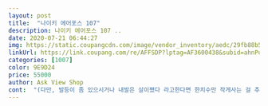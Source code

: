 ```yaml
---
layout: post 
title:  "나이키 에어포스 107" 
description: 나이키 에어포스 107 ..
date: 2020-07-21 06:44:27 
img: https://static.coupangcdn.com/image/vendor_inventory/aedc/29fb88b5d4e5feb1abfd58339af6719c292f12ca9c8feb146421dcc7f471.jpg 
linkUrl: https://link.coupang.com/re/AFFSDP?lptag=AF3600438&subid=ahnPublicAsk&pageKey=260324798&itemId=814515852&vendorItemId=71054511917&traceid=V0-113-145df29833bb2019 
categories: [1007] 
color: 9E9D24 
price: 55000 
author: Ask View Shop 
cont:  "(다만, 발등이 좀 있으시거나 내발은 살이쪘다 라고한다면 한치수만 작게사는 걸 추천합니다.<br/> 끈을 조였을때 안예쁠 수 있거든요)<br/>230 신는 저는 매장에서 220 신었을때 딱 맞았는데 220이 없어서 225시켰지만 끈 꽉 조여서 묶었더니 헐덕임,불편함 없이 잘 맞습니다.<br/>지저분한 실밥도 없고,본드자국 전혀없이 너무 깔끔합니다.<br/>중학교때 신었던 에어포스 30년이 지났는데 중학생딸이 신고싶어해서 주문했습니다.<br/><br/>8.<br/>5라는 가격이기도하고, 신다보면 하등 신경쓰이지 않는 문제들이기 때문에 넘어갈만합니다.<br/><br/>상품 퀄리티<br/>가격이 너무 저렴해서 저처럼 믿지 못하고 망설이고 계시는 분들이 계실까봐 상품평 제대로 한번 올려보겠습니다.<br/><br/>글로벌 사이즈가 적용되기때문에 5에서 10정도 작게 구매하심이 좋아요.<br/><br/>깔창로고도 매장품과 다른데찍혀있고, 깔창이들려있어 들쳐보니 무슨 깔창이똑같은거 두개가깔려있네요.<br/>.<br/>ㅋ 신발끈에달려있는 금속은 약간 빈티지한 정품관달리 반딱반딱하구요ㅋ 신발앞코는 매끄럽지도않고 가운데꼬리마냥 툭튀어나와있네요.<br/>신발에선 가죽냄새 나구요.<br/>사진보면 아시겠지만,  가죽에 가로?부분을보면 푸르스름한것도아닌 그냥푸르네요.<br/> 상품온거보고 어이가없어서 웃음만 나왔습니다.<br/>.<br/>ㅎ<br/>늘어날 걸 고려한다면 255를 사도 괜찮았을 것 같다는 생각입니다.<br/><br/>다른후기보고 구매하는사람이없길바랍니다.<br/> 후기별로안쓰는사람인데 화가나서 후기쓰네요.<br/> 절대구매하지마세요.<br/>이제야 돈더모아서 정품산다는 사람들이 이해가갑니다.<br/><br/>뒷굼치닿는쪽은 매장품과 전혀 달리 주름잡혀있었구요,(인터넷을 여러군데뒤져본결과 정품은주름은커녕 아주빵빵하다고하네요.<br/>)<br/>매장껀 안그렇다고 하시는 분들은 음 글쎄요.<br/>.<br/><br/>믿고 사세요.<br/>2사이즈 작은걸로<br/>발볼은 평범하지만 길이가 좀 길게나온 셈이죠.<br/><br/>발사이즈 정확하게 26.<br/>5cm이고 발볼 발등 평범합니다.<br/> 260으로시켰는데 맨발에신으면 헐떡거리고 발볼은 딱맞는 느낌이에요 앞코는 엄지손가락 하나 들어갈 정도로 남습니다.<br/><br/>솔부분에 오염이 좀 있었습니다.<br/> 도대체 내부 깔창에 초크 자국같은게 나 있는 이유는 뭔지 모르겠네요;;;<br/>실밥이 튀어나왔다던지 본드가 좀 묻었다던지요.<br/><br/>애초에 매장에서는 그런 오류가있으면 아예 사질 않으시잖아요ㅋㅋㅋ<br/>이상품 후기전체를다보고 고민끝에 산건데 역시싼가격인 이유가있었네요ㅎ<br/>일단 박스포장은 뾱뾱이에 감싸서 꼼꼼히 포장되어서 왔구요 조금의 찌그러짐은 있었지만 제품엔 전혀 하자 없구요<br/>일본제품이고 뭐고 나이키의 마감처리가 거지같은 건 원래 매니아들 사이에서도 유명해요.<br/><br/>절대구매하지마세요.<br/> 포장도 다찢어진 봉지에왔고, 상자도구겨져있었지만,그다지 신경지않아 넘어갔습니다.<br/>신발 구매전 사이즈볼겸 매장가서 신어보고 본후, 온신발을보니 전혀다른짝퉁신발이 왔네요.<br/><br/>제 경우에는, 실밥이 이중으로 쌓여서 튀어나와있고,<br/>제품은 일본에서 들여오는 거임<br/>헐떡거리는건 에어포스 로우의 특징이기도 해요.<br/> 뒤에 올라오는 축이 러닝화와 달리 수직으로 올라가기 때문에 그만큼 뒤꿈치에 걸리지않거든요.<br/><br/>" 
---
```

